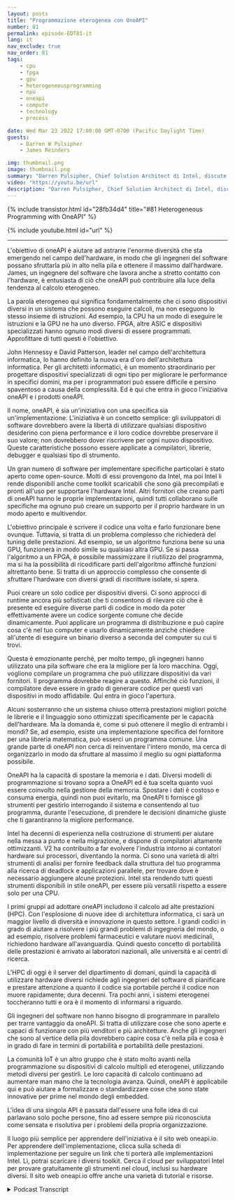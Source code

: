 ```yaml
---
layout: posts
title: "Programmazione eterogenea con OneAPI"
number: 81
permalink: episode-EDT81-it
lang: it
nav_exclude: true
nav_order: 81
tags:
    - cpu
    - fpga
    - gpu
    - heterogeneousprogramming
    - npu
    - oneapi
    - compute
    - technology
    - process

date: Wed Mar 23 2022 17:00:00 GMT-0700 (Pacific Daylight Time)
guests:
    - Darren W Pulsipher
    - James Reinders

img: thumbnail.png
image: thumbnail.png
summary: "Darren Pulsipher, Chief Solution Architect di Intel, discute delle capacità e del futuro di OneAPI, un modello di programmazione unificato, aperto e basato su standard che offre un'esperienza comune agli sviluppatori attraverso le architetture degli acceleratori, con James Reinders, Chief Evangelist di OneAPI di Intel."
video: "https://youtu.be/url"
description: "Darren Pulsipher, Chief Solution Architect di Intel, discute delle capacità e del futuro di OneAPI, un modello di programmazione unificato, aperto e basato su standard che offre un'esperienza comune agli sviluppatori attraverso le architetture degli acceleratori, con James Reinders, Chief Evangelist di OneAPI di Intel."
---
```


<div>
{% include transistor.html id="28fb34d4" title="#81 Heterogeneous Programming with OneAPI" %}

{% include youtube.html id="url" %}
</div>

---

L'obiettivo di oneAPI è aiutare ad astrarre l'enorme diversità che sta emergendo nel campo dell'hardware, in modo che gli ingegneri del software possano sfruttarla più in alto nella pila e ottenere il massimo dall'hardware. James, un ingegnere del software che lavora anche a stretto contatto con l'hardware, è entusiasta di ciò che oneAPI può contribuire alla luce della tendenza al calcolo eterogeneo.

La parola eterogeneo qui significa fondamentalmente che ci sono dispositivi diversi in un sistema che possono eseguire calcoli, ma non eseguono lo stesso insieme di istruzioni. Ad esempio, la CPU ha un modo di eseguire le istruzioni e la GPU ne ha uno diverso. FPGA, altre ASIC e dispositivi specializzati hanno ognuno modi diversi di essere programmati. Approfittare di tutti questi è l'obiettivo.

John Hennessy e David Patterson, leader nel campo dell'architettura informatica, lo hanno definito la nuova era d'oro dell'architettura informatica. Per gli architetti informatici, è un momento straordinario per progettare dispositivi specializzati di ogni tipo per migliorare le performance in specifici domini, ma per i programmatori può essere difficile e persino spaventoso a causa della complessità. Ed è qui che entra in gioco l'iniziativa oneAPI e i prodotti oneAPI.

Il nome, oneAPI, è sia un'iniziativa con una specifica sia un'implementazione. L'iniziativa è un concetto semplice: gli sviluppatori di software dovrebbero avere la libertà di utilizzare qualsiasi dispositivo desiderino con piena performance e il loro codice dovrebbe preservare il suo valore; non dovrebbero dover riscrivere per ogni nuovo dispositivo. Queste caratteristiche possono essere applicate a compilatori, librerie, debugger e qualsiasi tipo di strumento.

Un gran numero di software per implementare specifiche particolari è stato aperto come open-source. Molti di essi provengono da Intel, ma poi Intel li rende disponibili anche come toolkit scaricabili che sono già precompilati e pronti all'uso per supportare l'hardware Intel. Altri fornitori che creano parti di oneAPI hanno le proprie implementazioni, quindi tutti collaborano sulle specifiche ma ognuno può creare un supporto per il proprio hardware in un modo aperto e multivendor.

L'obiettivo principale è scrivere il codice una volta e farlo funzionare bene ovunque. Tuttavia, si tratta di un problema complesso che richiederà del tuning delle prestazioni. Ad esempio, se un algoritmo funziona bene su una GPU, funzionerà in modo simile su qualsiasi altra GPU. Se si passa l'algoritmo a un FPGA, è possibile massimizzare il riutilizzo del programma, ma si ha la possibilità di ricodificare parti dell'algoritmo affinché funzioni altrettanto bene. Si tratta di un approccio complesso che consente di sfruttare l'hardware con diversi gradi di riscritture isolate, si spera.

Puoi creare un solo codice per dispositivi diversi. Ci sono approcci di runtime ancora più sofisticati che ti consentono di rilevare ciò che è presente ed eseguire diverse parti di codice in modo da poter effettivamente avere un codice sorgente comune che decide dinamicamente. Puoi applicare un programma di distribuzione e può capire cosa c'è nel tuo computer e usarlo dinamicamente anziché chiedere all'utente di eseguire un binario diverso a seconda del computer su cui ti trovi.

Questa è emozionante perché, per molto tempo, gli ingegneri hanno utilizzato una pila software che era la migliore per la loro macchina. Oggi, vogliono compilare un programma che può utilizzare dispositivi da vari fornitori. Il programma dovrebbe reagire a questo. Affinché ciò funzioni, il compilatore deve essere in grado di generare codice per questi vari dispositivi in ​​modo affidabile. Qui entra in gioco l'apertura.

Alcuni sosterranno che un sistema chiuso otterrà prestazioni migliori poiché le librerie e il linguaggio sono ottimizzati specificamente per le capacità dell'hardware. Ma la domanda è, come si può ottenere il meglio di entrambi i mondi? Se, ad esempio, esiste una implementazione specifica del fornitore per una libreria matematica, può esserci un programma comune. Una grande parte di oneAPI non cerca di reinventare l'intero mondo, ma cerca di organizzarlo in modo da sfruttare al massimo il meglio su ogni piattaforma possibile.

OneAPI ha la capacità di spostare la memoria e i dati. Diversi modelli di programmazione si trovano sopra a OneAPI ed è tua scelta quanto vuoi essere coinvolto nella gestione della memoria. Spostare i dati è costoso e consuma energia, quindi non puoi evitarlo, ma OneAPI ti fornisce gli strumenti per gestirlo interrogando il sistema e consentendo al tuo programma, durante l'esecuzione, di prendere le decisioni dinamiche giuste che ti garantiranno la migliore performance.

Intel ha decenni di esperienza nella costruzione di strumenti per aiutare nella messa a punto e nella migrazione, e dispone di compilatori altamente ottimizzanti. V2 ha contribuito a far evolvere l'industria intorno ai contatori hardware sui processori, diventando la norma. Ci sono una varietà di altri strumenti di analisi per fornire feedback dalla struttura del tuo programma alla ricerca di deadlock e applicazioni parallele, per trovare dove è necessario aggiungere alcune protezioni. Intel sta rendendo tutti questi strumenti disponibili in stile oneAPI, per essere più versatili rispetto a essere solo per una CPU.

I primi gruppi ad adottare oneAPI includono il calcolo ad alte prestazioni (HPC). Con l'esplosione di nuove idee di architettura informatica, ci sarà un maggior livello di diversità e innovazione in questo settore. I grandi codici in grado di aiutare a risolvere i più grandi problemi di ingegneria del mondo, o ad esempio, risolvere problemi farmaceutici e valutare nuovi medicinali, richiedono hardware all'avanguardia. Quindi questo concetto di portabilità delle prestazioni è arrivato ai laboratori nazionali, alle università e ai centri di ricerca.

L'HPC di oggi è il server del dipartimento di domani, quindi la capacità di utilizzare hardware diversi richiede agli ingegneri del software di pianificare e prestare attenzione a quanto il codice sia portabile perché il codice non muore rapidamente; dura decenni. Tra pochi anni, i sistemi eterogenei toccheranno tutti e ora è il momento di informarsi a riguardo.

Gli ingegneri del software non hanno bisogno di programmare in parallelo per trarre vantaggio da oneAPI. Si tratta di utilizzare cose che sono aperte e capaci di funzionare con più venditori e più architetture. Anche gli ingegneri che sono al vertice della pila dovrebbero capire cosa c'è nella pila e cosa è in grado di fare in termini di portabilità e portabilità delle prestazioni.

La comunità IoT è un altro gruppo che è stato molto avanti nella programmazione su dispositivi di calcolo multipli ed eterogenei, utilizzando metodi diversi per gestirli. Le loro capacità di calcolo continuano ad aumentare man mano che la tecnologia avanza. Quindi, oneAPI è applicabile qui e può aiutare a formalizzare o standardizzare cose che sono state innovative per prime nel mondo degli embedded.

L'idea di una singola API è passata dall'essere una folle idea di cui parlavano solo poche persone, fino ad essere sempre più riconosciuta come sensata e risolutiva per i problemi della propria organizzazione.

Il luogo più semplice per apprendere dell'iniziativa è il sito web oneapi.io. Per apprendere dell'implementazione, clicca sulla scheda di implementazione per seguire un link che ti porterà alle implementazioni Intel. Lì, potrai scaricare i diversi toolkit. Cerca il cloud per sviluppatori Intel per provare gratuitamente gli strumenti nel cloud, inclusi su hardware diversi. Il sito web oneapi.io offre anche una varietà di tutorial e risorse.



<details>
<summary> Podcast Transcript </summary>

<p></p>

</details>
